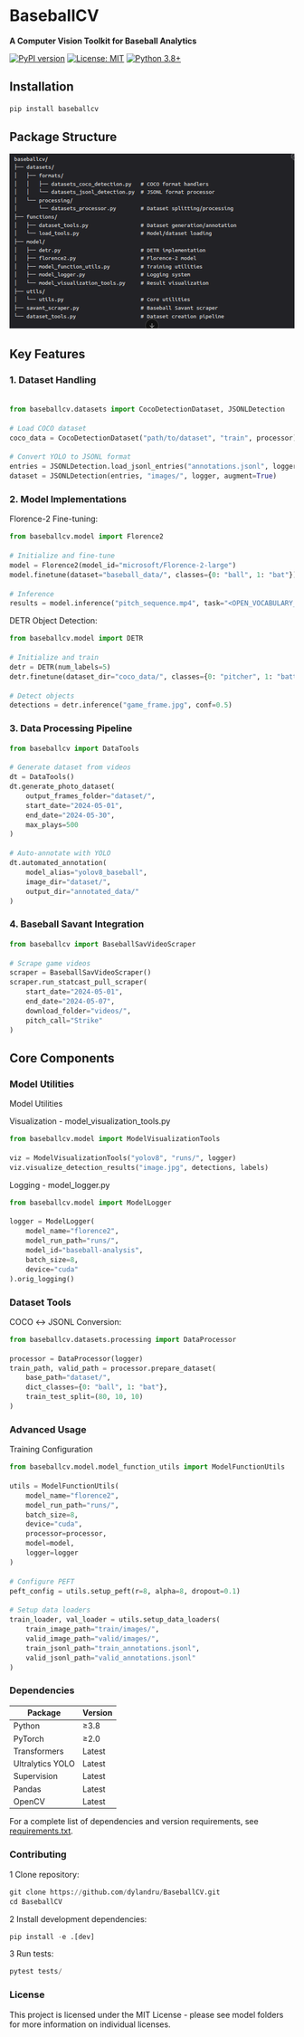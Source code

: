 # BaseballCV

**A Computer Vision Toolkit for Baseball Analytics**

[![PyPI version](https://badge.fury.io/py/baseballcv.svg)](https://pypi.org/project/baseballcv/)
[![License: MIT](https://img.shields.io/badge/License-MIT-yellow.svg)](https://opensource.org/licenses/MIT)
[![Python 3.8+](https://img.shields.io/badge/python-3.8+-blue.svg)](https://www.python.org/downloads/)

## Installation

```bash
pip install baseballcv
```

## Package Structure

![alt text](/assets/print.png)




## Key Features

### 1. Dataset Handling

```python

from baseballcv.datasets import CocoDetectionDataset, JSONLDetection

# Load COCO dataset
coco_data = CocoDetectionDataset("path/to/dataset", "train", processor)

# Convert YOLO to JSONL format
entries = JSONLDetection.load_jsonl_entries("annotations.jsonl", logger)
dataset = JSONLDetection(entries, "images/", logger, augment=True)
```

### 2. Model Implementations

Florence-2 Fine-tuning:

```python
from baseballcv.model import Florence2

# Initialize and fine-tune
model = Florence2(model_id="microsoft/Florence-2-large")
model.finetune(dataset="baseball_data/", classes={0: "ball", 1: "bat"})

# Inference
results = model.inference("pitch_sequence.mp4", task="<OPEN_VOCABULARY_DETECTION>")
```

DETR Object Detection:

```python
from baseballcv.model import DETR

# Initialize and train
detr = DETR(num_labels=5)
detr.finetune(dataset_dir="coco_data/", classes={0: "pitcher", 1: "batter"})

# Detect objects
detections = detr.inference("game_frame.jpg", conf=0.5)
```

### 3. Data Processing Pipeline

```python
from baseballcv import DataTools

# Generate dataset from videos
dt = DataTools()
dt.generate_photo_dataset(
    output_frames_folder="dataset/",
    start_date="2024-05-01",
    end_date="2024-05-30",
    max_plays=500
)

# Auto-annotate with YOLO
dt.automated_annotation(
    model_alias="yolov8_baseball",
    image_dir="dataset/",
    output_dir="annotated_data/"
)
```

### 4. Baseball Savant Integration

```python
from baseballcv import BaseballSavVideoScraper

# Scrape game videos
scraper = BaseballSavVideoScraper()
scraper.run_statcast_pull_scraper(
    start_date="2024-05-01",
    end_date="2024-05-07",
    download_folder="videos/",
    pitch_call="Strike"
)
```

## Core Components

### Model Utilities

Model Utilities 

Visualization - model_visualization_tools.py

```python
from baseballcv.model import ModelVisualizationTools

viz = ModelVisualizationTools("yolov8", "runs/", logger)
viz.visualize_detection_results("image.jpg", detections, labels)
```

Logging - model_logger.py

```python
from baseballcv.model import ModelLogger

logger = ModelLogger(
    model_name="florence2",
    model_run_path="runs/",
    model_id="baseball-analysis",
    batch_size=8,
    device="cuda"
).orig_logging()
```

### Dataset Tools

COCO ↔ JSONL Conversion:

```python
from baseballcv.datasets.processing import DataProcessor

processor = DataProcessor(logger)
train_path, valid_path = processor.prepare_dataset(
    base_path="dataset/",
    dict_classes={0: "ball", 1: "bat"},
    train_test_split=(80, 10, 10)
)
```

### Advanced Usage

Training Configuration

```python
from baseballcv.model.model_function_utils import ModelFunctionUtils

utils = ModelFunctionUtils(
    model_name="florence2",
    model_run_path="runs/",
    batch_size=8,
    device="cuda",
    processor=processor,
    model=model,
    logger=logger
)

# Configure PEFT
peft_config = utils.setup_peft(r=8, alpha=8, dropout=0.1)

# Setup data loaders
train_loader, val_loader = utils.setup_data_loaders(
    train_image_path="train/images/",
    valid_image_path="valid/images/",
    train_jsonl_path="train_annotations.jsonl",
    valid_jsonl_path="valid_annotations.jsonl"
)
```

### Dependencies

| Package | Version |
|---------|---------|
| Python | ≥3.8 |
| PyTorch | ≥2.0 |
| Transformers | Latest |
| Ultralytics YOLO | Latest |
| Supervision | Latest |
| Pandas | Latest |
| OpenCV | Latest |

For a complete list of dependencies and version requirements, see [requirements.txt](requirements.txt).

### Contributing

1 Clone repository:

```python
git clone https://github.com/dylandru/BaseballCV.git
cd BaseballCV
```

2 Install development dependencies:

```python
pip install -e .[dev]
```

3 Run tests:

```python
pytest tests/
```

### License

This project is licensed under the MIT License - please see model folders for more information on individual licenses.